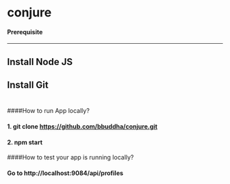 # conjure
#### Prerequisite
-----------------
## Install Node JS
## Install Git
#

####How to run App locally?

#### 1. git clone https://github.com/bbuddha/conjure.git
#### 2. npm start

####How to test your app is running locally?
#### Go to http://localhost:9084/api/profiles
